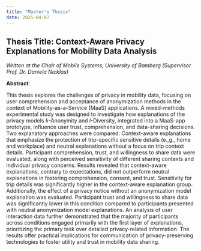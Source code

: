 ```yaml
---
title: "Master's Thesis"
date: 2025-04-07
---
```

## Thesis Title: Context-Aware Privacy Explanations for Mobility Data Analysis

*Written at the Chair of Mobile Systems, University of Bamberg (Supervisor Prof. Dr. Daniela Nicklas)*

**Abstract**: 

This thesis explores the challenges  of privacy in mobility data, focusing on user comprehension and acceptance of anonymization methods in the context of Mobility-as-a-Service (MaaS) applications. A mixed-methods experimental study was designed to investigate how explanations of the privacy models *k*-Anonymity and *l*-Diversity, integrated into a MaaS-app prototype, influence user trust, comprehension, and data-sharing decisions. Two explanatory approaches were compared: Context-aware explanations that emphasize the protection of trip-specific sensitive details (e.,g., home and workplace) and neutral explanations without a focus on trip context details. Participant comprehension, trust, and willingness to share data were evaluated, along with perceived sensitivity of different sharing contexts and individual privacy concerns. Results revealed that context-aware explanations, contrary to expectations, did not outperform neutral explanations in fostering comprehension, consent, and trust. Sensitivity for trip details was significantly higher in the context-aware explanation group. Additionally, the effect of a privacy notice without an anonymization model explanation was evaluated. Participant trust and willingness to share data was significantly lower in this condition compared to participants presented with neutral anonymization model explanations. An analysis of user interaction data further demonstrated that the majority of participants across conditions engaged primarily with the first layer of explanations, prioritizing the primary task over detailed privacy-related information. The results offer practical implications for communication of privacy-preserving technologies to foster utility and trust in mobility data sharing.
